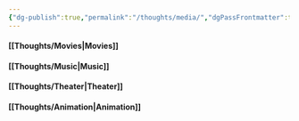 ```yaml
---
{"dg-publish":true,"permalink":"/thoughts/media/","dgPassFrontmatter":true}
---
```


#### [[Thoughts/Movies\|Movies]]
#### [[Thoughts/Music\|Music]]

#### [[Thoughts/Theater\|Theater]]

#### [[Thoughts/Animation\|Animation]]

